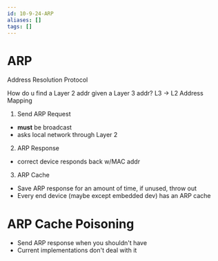 ```yaml
---
id: 10-9-24-ARP
aliases: []
tags: []
---
```


# ARP
Address Resolution Protocol

How do u find a Layer 2 addr given a Layer 3 addr?
L3 -> L2 Address Mapping

1) Send ARP Request
- **must** be broadcast
- asks local network through Layer 2

2) ARP Response
- correct device responds back w/MAC addr

3) ARP Cache
- Save ARP response for an amount of time, if unused, throw out
- Every end device (maybe except embedded dev) has an ARP cache

# ARP Cache Poisoning
- Send ARP response when you shouldn't have
- Current implementations don't deal with it


